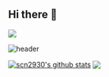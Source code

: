 ## Hi there 👋

<!--
**scn2930/scn2930** is a ✨ _special_ ✨ repository because its `README.md` (this file) appears on your GitHub profile.

Here are some ideas to get you started:

- 🔭 I’m currently working on ...
- 🌱 I’m currently learning ...
- 👯 I’m looking to collaborate on ...
- 🤔 I’m looking for help with ...
- 💬 Ask me about ...
- 📫 How to reach me: ...
- 😄 Pronouns: ...
- ⚡ Fun fact: ...
-->
 <img src="https://capsule-render.vercel.app/api?type=venom&color=색상코드&height=높이&section=header&text=텍스트&fontSize=텍스트크기" />

![header](https://capsule-render.vercel.app/api?type=venom&color=auto&height=300&section=header&text=FrontEndDeveloper%20render&fontSize=90)

 <a href="https://github.com/scn2930/github-readme-stats"><img align="center" src="https://github-readme-stats.vercel.app/api?username=scn2930&show_icons=true&include_all_commits=true&theme=buefy&hide_border=true" alt="scn2930's github stats" /></a>
 <a href="https://github.com/scn2930/github-readme-stats"><img align="center" src="https://github-readme-stats.vercel.app/api/top-langs/?username=scn2930&layout=compact&theme=buefy&hide_border=true" /></a> 
